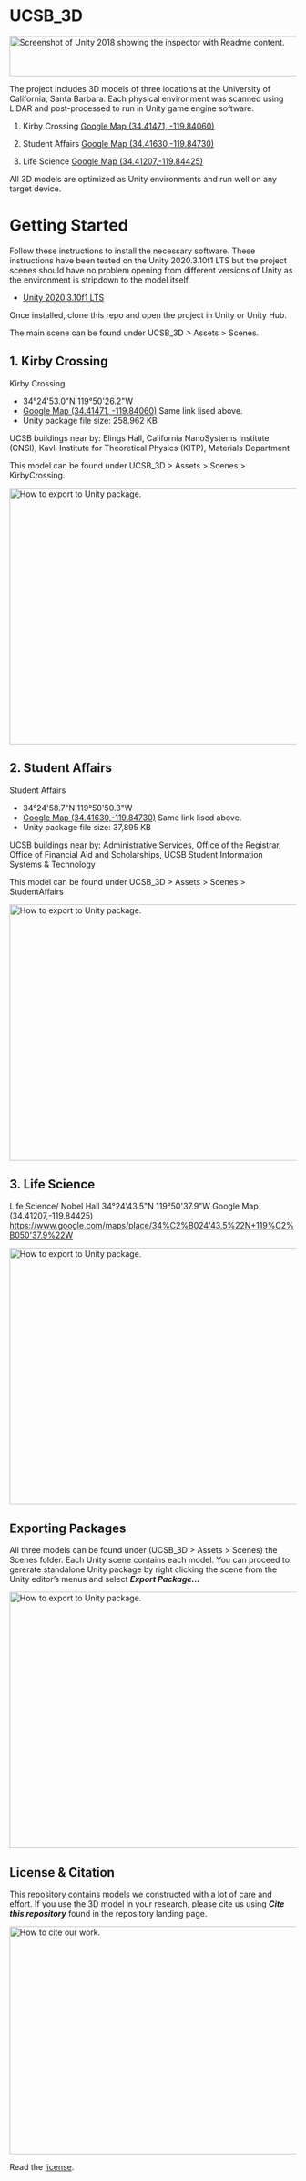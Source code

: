 # UCSB_3D
<img
  src="ucsb_logo.png?raw=true"
  alt="Screenshot of Unity 2018 showing the inspector with Readme content."
  width="880"
  height="70"
/>


The project includes 3D models of three locations at the University of California, Santa Barbara. Each physical environment was scanned using LiDAR and post-processed to run in Unity game engine software. 

1) Kirby Crossing [Google Map (34.41471, -119.84060)](https://www.google.com/maps/place/34%C2%B024'53.0%22N+119%C2%B050'26.2%22W)

2) Student Affairs [Google Map (34.41630,-119.84730)](https://www.google.com/maps/place/34%C2%B024'58.7%22N+119%C2%B050'50.3%22W)

3) Life Science [Google Map (34.41207,-119.84425)](https://www.google.com/maps/place/34%C2%B024'43.5%22N+119%C2%B050'37.9%22W)

All 3D models are optimized as Unity environments and run well on any target device.



# Getting Started
Follow these instructions to install the necessary software. These instructions have been tested on the Unity 2020.3.10f1 LTS but the project scenes should have no problem opening from different versions of Unity as the environment is stripdown to the model itself. 

* [Unity 2020.3.10f1 LTS](https://unity3d.com/unity/whats-new/2020.3.10)


Once installed, clone this repo and open the project in Unity or Unity Hub.

The main scene can be found under UCSB_3D > Assets > Scenes.


## 1. Kirby Crossing

Kirby Crossing
* 34°24'53.0"N 119°50'26.2"W 
* [Google Map (34.41471, -119.84060)](https://www.google.com/maps/place/34%C2%B024'53.0%22N+119%C2%B050'26.2%22W) Same link lised above.
* Unity package file size: 258.962 KB

UCSB buildings near by: Elings Hall, California NanoSystems Institute (CNSI), Kavli Institute for Theoretical Physics (KITP), Materials Department


This model can be found under UCSB_3D > Assets > Scenes > KirbyCrossing.


<img
  src="1_1.png?raw=true"
  alt="How to export to Unity package."
  width="880"
  height="450"
/>

## 2. Student Affairs
Student Affairs
* 34°24'58.7"N 119°50'50.3"W
* [Google Map (34.41630,-119.84730)](https://www.google.com/maps/place/34%C2%B024'58.7%22N+119%C2%B050'50.3%22W) Same link lised above.
* Unity package file size: 37,895 KB

UCSB buildings near by: Administrative Services, Office of the Registrar, Office of Financial Aid and Scholarships, UCSB Student Information Systems & Technology


This model can be found under UCSB_3D > Assets > Scenes > StudentAffairs





<img
  src="2_1.png?raw=true"
  alt="How to export to Unity package."
  width="880"
  height="450"
/>

## 3. Life Science

Life Science/ Nobel Hall
34°24'43.5"N 119°50'37.9"W
Google Map (34.41207,-119.84425)
https://www.google.com/maps/place/34%C2%B024'43.5%22N+119%C2%B050'37.9%22W

<img
  src="3_1.png?raw=true"
  alt="How to export to Unity package."
  width="880"
  height="450"
/>



## Exporting Packages
All three models can be found under (UCSB_3D > Assets > Scenes) the Scenes folder. Each Unity scene contains each model. You can proceed to gererate standalone Unity package by  right clicking the scene from the Unity editor’s menus and select ***Export Package...***

<img
  src="4_1.png?raw=true"
  alt="How to export to Unity package."
  width="880"
  height="450"
/>



## License & Citation
This repository contains models we constructed with a lot of care and effort. If you use the 3D model in your research, please cite us using ***Cite this repository*** found in the repository landing page.

<img
  src="5_1.png?raw=true"
  alt="How to cite our work."
  width="880"
  height="400"
/>


Read the [license](LICENSE.md).
